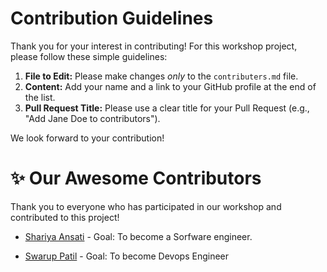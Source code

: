 # Contribution Guidelines

Thank you for your interest in contributing! For this workshop project, please follow these simple guidelines:

1.  **File to Edit:** Please make changes *only* to the `contributers.md` file.
2.  **Content:** Add your name and a link to your GitHub profile at the end of the list.
3.  **Pull Request Title:** Please use a clear title for your Pull Request (e.g., "Add Jane Doe to contributors").

We look forward to your contribution!

# ✨ Our Awesome Contributors

Thank you to everyone who has participated in our workshop and contributed to this project!

- [Shariya Ansati](https://github.com/shariyaansari) - Goal: To become a Sorfware engineer.

- [Swarup Patil](https://github.com/swarupio) - Goal: To become Devops Engineer